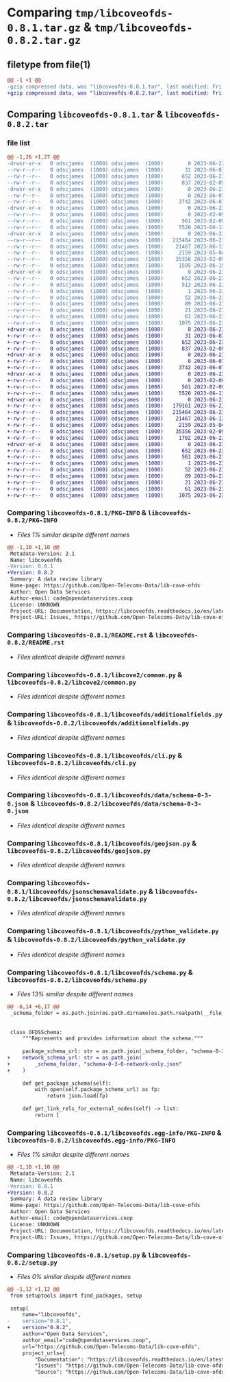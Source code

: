 # Comparing `tmp/libcoveofds-0.8.1.tar.gz` & `tmp/libcoveofds-0.8.2.tar.gz`

## filetype from file(1)

```diff
@@ -1 +1 @@
-gzip compressed data, was "libcoveofds-0.8.1.tar", last modified: Fri Jun 23 15:27:59 2023, max compression
+gzip compressed data, was "libcoveofds-0.8.2.tar", last modified: Fri Jun 23 16:02:35 2023, max compression
```

## Comparing `libcoveofds-0.8.1.tar` & `libcoveofds-0.8.2.tar`

### file list

```diff
@@ -1,26 +1,27 @@
-drwxr-xr-x   0 odscjames  (1000) odscjames  (1000)        0 2023-06-23 15:27:59.394739 libcoveofds-0.8.1/
--rw-r--r--   0 odscjames  (1000) odscjames  (1000)       31 2023-06-07 07:23:52.000000 libcoveofds-0.8.1/MANIFEST.in
--rw-r--r--   0 odscjames  (1000) odscjames  (1000)      652 2023-06-23 15:27:59.394739 libcoveofds-0.8.1/PKG-INFO
--rw-r--r--   0 odscjames  (1000) odscjames  (1000)      837 2023-02-09 08:10:34.000000 libcoveofds-0.8.1/README.rst
-drwxr-xr-x   0 odscjames  (1000) odscjames  (1000)        0 2023-06-23 15:27:59.390739 libcoveofds-0.8.1/libcove2/
--rw-r--r--   0 odscjames  (1000) odscjames  (1000)        0 2023-06-07 07:24:06.000000 libcoveofds-0.8.1/libcove2/__init__.py
--rw-r--r--   0 odscjames  (1000) odscjames  (1000)     3742 2023-06-07 07:24:06.000000 libcoveofds-0.8.1/libcove2/common.py
-drwxr-xr-x   0 odscjames  (1000) odscjames  (1000)        0 2023-06-23 15:27:59.394739 libcoveofds-0.8.1/libcoveofds/
--rw-r--r--   0 odscjames  (1000) odscjames  (1000)        0 2023-02-09 08:10:34.000000 libcoveofds-0.8.1/libcoveofds/__init__.py
--rw-r--r--   0 odscjames  (1000) odscjames  (1000)      561 2023-02-09 08:10:34.000000 libcoveofds-0.8.1/libcoveofds/additionalfields.py
--rw-r--r--   0 odscjames  (1000) odscjames  (1000)     5520 2023-06-13 07:34:18.000000 libcoveofds-0.8.1/libcoveofds/cli.py
-drwxr-xr-x   0 odscjames  (1000) odscjames  (1000)        0 2023-06-23 15:27:59.394739 libcoveofds-0.8.1/libcoveofds/data/
--rw-r--r--   0 odscjames  (1000) odscjames  (1000)   215464 2023-06-23 15:26:41.000000 libcoveofds-0.8.1/libcoveofds/data/schema-0-3-0.json
--rw-r--r--   0 odscjames  (1000) odscjames  (1000)    21467 2023-06-13 07:34:18.000000 libcoveofds-0.8.1/libcoveofds/geojson.py
--rw-r--r--   0 odscjames  (1000) odscjames  (1000)     2159 2023-05-04 15:08:13.000000 libcoveofds-0.8.1/libcoveofds/jsonschemavalidate.py
--rw-r--r--   0 odscjames  (1000) odscjames  (1000)    35356 2023-02-09 08:10:34.000000 libcoveofds-0.8.1/libcoveofds/python_validate.py
--rw-r--r--   0 odscjames  (1000) odscjames  (1000)     1595 2023-06-15 10:03:03.000000 libcoveofds-0.8.1/libcoveofds/schema.py
-drwxr-xr-x   0 odscjames  (1000) odscjames  (1000)        0 2023-06-23 15:27:59.394739 libcoveofds-0.8.1/libcoveofds.egg-info/
--rw-r--r--   0 odscjames  (1000) odscjames  (1000)      652 2023-06-23 15:27:59.000000 libcoveofds-0.8.1/libcoveofds.egg-info/PKG-INFO
--rw-r--r--   0 odscjames  (1000) odscjames  (1000)      513 2023-06-23 15:27:59.000000 libcoveofds-0.8.1/libcoveofds.egg-info/SOURCES.txt
--rw-r--r--   0 odscjames  (1000) odscjames  (1000)        1 2023-06-23 15:27:59.000000 libcoveofds-0.8.1/libcoveofds.egg-info/dependency_links.txt
--rw-r--r--   0 odscjames  (1000) odscjames  (1000)       52 2023-06-23 15:27:59.000000 libcoveofds-0.8.1/libcoveofds.egg-info/entry_points.txt
--rw-r--r--   0 odscjames  (1000) odscjames  (1000)       89 2023-06-23 15:27:59.000000 libcoveofds-0.8.1/libcoveofds.egg-info/requires.txt
--rw-r--r--   0 odscjames  (1000) odscjames  (1000)       21 2023-06-23 15:27:59.000000 libcoveofds-0.8.1/libcoveofds.egg-info/top_level.txt
--rw-r--r--   0 odscjames  (1000) odscjames  (1000)       61 2023-06-23 15:27:59.394739 libcoveofds-0.8.1/setup.cfg
--rw-r--r--   0 odscjames  (1000) odscjames  (1000)     1075 2023-06-23 15:26:41.000000 libcoveofds-0.8.1/setup.py
+drwxr-xr-x   0 odscjames  (1000) odscjames  (1000)        0 2023-06-23 16:02:35.642155 libcoveofds-0.8.2/
+-rw-r--r--   0 odscjames  (1000) odscjames  (1000)       31 2023-06-07 07:23:52.000000 libcoveofds-0.8.2/MANIFEST.in
+-rw-r--r--   0 odscjames  (1000) odscjames  (1000)      652 2023-06-23 16:02:35.642155 libcoveofds-0.8.2/PKG-INFO
+-rw-r--r--   0 odscjames  (1000) odscjames  (1000)      837 2023-02-09 08:10:34.000000 libcoveofds-0.8.2/README.rst
+drwxr-xr-x   0 odscjames  (1000) odscjames  (1000)        0 2023-06-23 16:02:35.638155 libcoveofds-0.8.2/libcove2/
+-rw-r--r--   0 odscjames  (1000) odscjames  (1000)        0 2023-06-07 07:24:06.000000 libcoveofds-0.8.2/libcove2/__init__.py
+-rw-r--r--   0 odscjames  (1000) odscjames  (1000)     3742 2023-06-07 07:24:06.000000 libcoveofds-0.8.2/libcove2/common.py
+drwxr-xr-x   0 odscjames  (1000) odscjames  (1000)        0 2023-06-23 16:02:35.638155 libcoveofds-0.8.2/libcoveofds/
+-rw-r--r--   0 odscjames  (1000) odscjames  (1000)        0 2023-02-09 08:10:34.000000 libcoveofds-0.8.2/libcoveofds/__init__.py
+-rw-r--r--   0 odscjames  (1000) odscjames  (1000)      561 2023-02-09 08:10:34.000000 libcoveofds-0.8.2/libcoveofds/additionalfields.py
+-rw-r--r--   0 odscjames  (1000) odscjames  (1000)     5520 2023-06-13 07:34:18.000000 libcoveofds-0.8.2/libcoveofds/cli.py
+drwxr-xr-x   0 odscjames  (1000) odscjames  (1000)        0 2023-06-23 16:02:35.642155 libcoveofds-0.8.2/libcoveofds/data/
+-rw-r--r--   0 odscjames  (1000) odscjames  (1000)   179161 2023-06-23 16:01:20.000000 libcoveofds-0.8.2/libcoveofds/data/schema-0-3-0-network-only.json
+-rw-r--r--   0 odscjames  (1000) odscjames  (1000)   215464 2023-06-23 15:26:41.000000 libcoveofds-0.8.2/libcoveofds/data/schema-0-3-0.json
+-rw-r--r--   0 odscjames  (1000) odscjames  (1000)    21467 2023-06-13 07:34:18.000000 libcoveofds-0.8.2/libcoveofds/geojson.py
+-rw-r--r--   0 odscjames  (1000) odscjames  (1000)     2159 2023-05-04 15:08:13.000000 libcoveofds-0.8.2/libcoveofds/jsonschemavalidate.py
+-rw-r--r--   0 odscjames  (1000) odscjames  (1000)    35356 2023-02-09 08:10:34.000000 libcoveofds-0.8.2/libcoveofds/python_validate.py
+-rw-r--r--   0 odscjames  (1000) odscjames  (1000)     1702 2023-06-23 16:01:20.000000 libcoveofds-0.8.2/libcoveofds/schema.py
+drwxr-xr-x   0 odscjames  (1000) odscjames  (1000)        0 2023-06-23 16:02:35.642155 libcoveofds-0.8.2/libcoveofds.egg-info/
+-rw-r--r--   0 odscjames  (1000) odscjames  (1000)      652 2023-06-23 16:02:35.000000 libcoveofds-0.8.2/libcoveofds.egg-info/PKG-INFO
+-rw-r--r--   0 odscjames  (1000) odscjames  (1000)      561 2023-06-23 16:02:35.000000 libcoveofds-0.8.2/libcoveofds.egg-info/SOURCES.txt
+-rw-r--r--   0 odscjames  (1000) odscjames  (1000)        1 2023-06-23 16:02:35.000000 libcoveofds-0.8.2/libcoveofds.egg-info/dependency_links.txt
+-rw-r--r--   0 odscjames  (1000) odscjames  (1000)       52 2023-06-23 16:02:35.000000 libcoveofds-0.8.2/libcoveofds.egg-info/entry_points.txt
+-rw-r--r--   0 odscjames  (1000) odscjames  (1000)       89 2023-06-23 16:02:35.000000 libcoveofds-0.8.2/libcoveofds.egg-info/requires.txt
+-rw-r--r--   0 odscjames  (1000) odscjames  (1000)       21 2023-06-23 16:02:35.000000 libcoveofds-0.8.2/libcoveofds.egg-info/top_level.txt
+-rw-r--r--   0 odscjames  (1000) odscjames  (1000)       61 2023-06-23 16:02:35.642155 libcoveofds-0.8.2/setup.cfg
+-rw-r--r--   0 odscjames  (1000) odscjames  (1000)     1075 2023-06-23 16:01:20.000000 libcoveofds-0.8.2/setup.py
```

### Comparing `libcoveofds-0.8.1/PKG-INFO` & `libcoveofds-0.8.2/PKG-INFO`

 * *Files 1% similar despite different names*

```diff
@@ -1,10 +1,10 @@
 Metadata-Version: 2.1
 Name: libcoveofds
-Version: 0.8.1
+Version: 0.8.2
 Summary: A data review library
 Home-page: https://github.com/Open-Telecoms-Data/lib-cove-ofds
 Author: Open Data Services
 Author-email: code@opendataservices.coop
 License: UNKNOWN
 Project-URL: Documentation, https://libcoveofds.readthedocs.io/en/latest/
 Project-URL: Issues, https://github.com/Open-Telecoms-Data/lib-cove-ofds/issues
```

### Comparing `libcoveofds-0.8.1/README.rst` & `libcoveofds-0.8.2/README.rst`

 * *Files identical despite different names*

### Comparing `libcoveofds-0.8.1/libcove2/common.py` & `libcoveofds-0.8.2/libcove2/common.py`

 * *Files identical despite different names*

### Comparing `libcoveofds-0.8.1/libcoveofds/additionalfields.py` & `libcoveofds-0.8.2/libcoveofds/additionalfields.py`

 * *Files identical despite different names*

### Comparing `libcoveofds-0.8.1/libcoveofds/cli.py` & `libcoveofds-0.8.2/libcoveofds/cli.py`

 * *Files identical despite different names*

### Comparing `libcoveofds-0.8.1/libcoveofds/data/schema-0-3-0.json` & `libcoveofds-0.8.2/libcoveofds/data/schema-0-3-0.json`

 * *Files identical despite different names*

### Comparing `libcoveofds-0.8.1/libcoveofds/geojson.py` & `libcoveofds-0.8.2/libcoveofds/geojson.py`

 * *Files identical despite different names*

### Comparing `libcoveofds-0.8.1/libcoveofds/jsonschemavalidate.py` & `libcoveofds-0.8.2/libcoveofds/jsonschemavalidate.py`

 * *Files identical despite different names*

### Comparing `libcoveofds-0.8.1/libcoveofds/python_validate.py` & `libcoveofds-0.8.2/libcoveofds/python_validate.py`

 * *Files identical despite different names*

### Comparing `libcoveofds-0.8.1/libcoveofds/schema.py` & `libcoveofds-0.8.2/libcoveofds/schema.py`

 * *Files 13% similar despite different names*

```diff
@@ -6,14 +6,17 @@
 _schema_folder = os.path.join(os.path.dirname(os.path.realpath(__file__)), "data")
 
 
 class OFDSSchema:
     """Represents and provides information about the schema."""
 
     package_schema_url: str = os.path.join(_schema_folder, "schema-0-3-0.json")
+    network_schema_url: str = os.path.join(
+        _schema_folder, "schema-0-3-0-network-only.json"
+    )
 
     def get_package_schema(self):
         with open(self.package_schema_url) as fp:
             return json.load(fp)
 
     def get_link_rels_for_external_nodes(self) -> list:
         return [
```

### Comparing `libcoveofds-0.8.1/libcoveofds.egg-info/PKG-INFO` & `libcoveofds-0.8.2/libcoveofds.egg-info/PKG-INFO`

 * *Files 1% similar despite different names*

```diff
@@ -1,10 +1,10 @@
 Metadata-Version: 2.1
 Name: libcoveofds
-Version: 0.8.1
+Version: 0.8.2
 Summary: A data review library
 Home-page: https://github.com/Open-Telecoms-Data/lib-cove-ofds
 Author: Open Data Services
 Author-email: code@opendataservices.coop
 License: UNKNOWN
 Project-URL: Documentation, https://libcoveofds.readthedocs.io/en/latest/
 Project-URL: Issues, https://github.com/Open-Telecoms-Data/lib-cove-ofds/issues
```

### Comparing `libcoveofds-0.8.1/setup.py` & `libcoveofds-0.8.2/setup.py`

 * *Files 0% similar despite different names*

```diff
@@ -1,12 +1,12 @@
 from setuptools import find_packages, setup
 
 setup(
     name="libcoveofds",
-    version="0.8.1",
+    version="0.8.2",
     author="Open Data Services",
     author_email="code@opendataservices.coop",
     url="https://github.com/Open-Telecoms-Data/lib-cove-ofds",
     project_urls={
         "Documentation": "https://libcoveofds.readthedocs.io/en/latest/",
         "Issues": "https://github.com/Open-Telecoms-Data/lib-cove-ofds/issues",
         "Source": "https://github.com/Open-Telecoms-Data/lib-cove-ofds",
```

